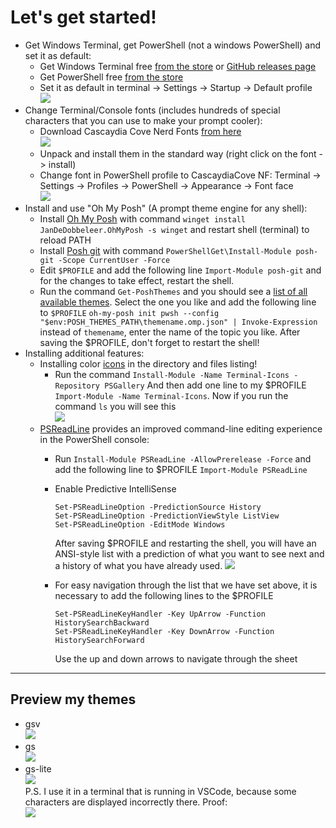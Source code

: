 # Let's get started!

- Get Windows Terminal, get PowerShell (not a windows PowerShell) and set it as default:
  - Get Windows Terminal free [from the store](https://www.microsoft.com/en-us/p/windows-terminal/9n0dx20hk701?activetab=pivot:overviewtab) or [GitHub releases page](https://github.com/microsoft/terminal/releases)
  - Get PowerShell free [from the store](https://www.microsoft.com/en-us/p/powershell/9mz1snwt0n5d?activetab=pivot:overviewtab)
  - Set it as default in terminal -> Settings -> Startup -> Default profile   
 ![](https://i.imgur.com/H0hskkH.jpeg)
- Change Terminal/Console fonts (includes hundreds of special characters that you can use to make your prompt cooler):
  - Download Cascaydia Cove Nerd Fonts [from here](https://www.nerdfonts.com/font-downloads)    
    ![](https://i.imgur.com/g0RQw7G.jpeg)
  - Unpack and install them in the standard way (right click on the font -> install)
  - Change font in PowerShell profile to CascaydiaCove NF: Terminal -> Settings -> Profiles -> PowerShell -> Appearance -> Font face   
![](https://i.imgur.com/xIpf83v.jpeg)
- Install and use "Oh My Posh" (A prompt theme engine for any shell):
  - Install [Oh My Posh](https://ohmyposh.dev/docs/) with command ```winget install JanDeDobbeleer.OhMyPosh -s winget``` and restart shell (terminal) to reload PATH
  - Install [Posh git](https://github.com/dahlbyk/posh-git) with command ```PowerShellGet\Install-Module posh-git -Scope CurrentUser -Force```
  - Edit `$PROFILE` and add the following line ```Import-Module posh-git``` and for the changes to take effect, restart the shell.
  - Run the command ```Get-PoshThemes``` and you should see a [list of all available themes](https://github.com/JanDeDobbeleer/oh-my-posh/tree/main/themes). Select the one you like and add the following line to `$PROFILE` ```oh-my-posh init pwsh --config "$env:POSH_THEMES_PATH\themename.omp.json" | Invoke-Expression``` instead of `themename`, enter the name of the topic you like. After saving the $PROFILE, don't forget to restart the shell!
- Installing additional features:
  -  Installing color [icons](https://github.com/devblackops/Terminal-Icons) in the directory and files listing!
     - Run the command ```Install-Module -Name Terminal-Icons -Repository PSGallery``` And then add one line to my $PROFILE ```Import-Module -Name Terminal-Icons```. Now if you run the command ```ls``` you will see this    
    ![](https://i.imgur.com/e4sj4Nm.jpeg)
  - [PSReadLine](https://docs.microsoft.com/en-us/powershell/module/psreadline/about/about_psreadline?view=powershell-7.2) provides an improved command-line editing experience in the PowerShell console:
    - Run ```Install-Module PSReadLine -AllowPrerelease -Force``` and add the following line to $PROFILE ```Import-Module PSReadLine```
    - Enable Predictive IntelliSense
      ```
      Set-PSReadLineOption -PredictionSource History
      Set-PSReadLineOption -PredictionViewStyle ListView
      Set-PSReadLineOption -EditMode Windows
      ```

      After saving $PROFILE and restarting the shell, you will have an ANSI-style list with a prediction of what you want to see next and a history of what you have already used.
      ![](https://i.imgur.com/rTPBe89.jpeg)
    - For easy navigation through the list that we have set above, it is necessary to add the following lines to the $PROFILE 

      ```
      Set-PSReadLineKeyHandler -Key UpArrow -Function HistorySearchBackward
      Set-PSReadLineKeyHandler -Key DownArrow -Function HistorySearchForward
      ```

      Use the up and down arrows to navigate through the sheet

-------

## Preview my themes

- gsv    
    ![](https://i.imgur.com/fZRUhGZ.jpeg)   
- gs    
    ![](https://i.imgur.com/ydMb38X.jpeg)   
- gs-lite    
    ![](https://i.imgur.com/4moIPn2.jpeg)    
    P.S. I use it in a terminal that is running in VSCode, because some characters are displayed incorrectly there. Proof:   
    ![](https://i.imgur.com/zKeNl7r.jpeg)
